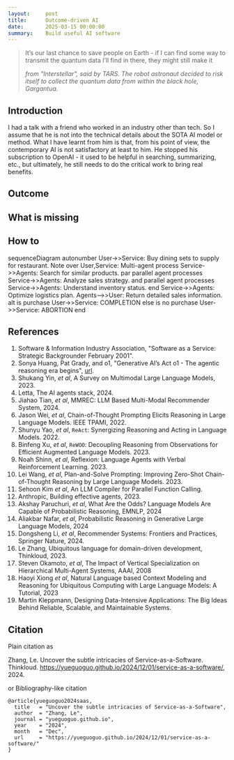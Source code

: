 ```yaml
---
layout:     post
title:      Outcome-driven AI
date:       2025-03-15 00:00:00
summary:    Build useful AI software 
---
```


<blockquote>
  <p>It’s our last chance to save people on Earth - if I can find some way to transmit the quantum data I’ll find in there, they might still make it</p>
  <footer><cite title="Interstellar">from "Interstellar", said by TARS. The robot astronaut decided to risk itself to collect the quantum data from within the black hole, Gargantua.</cite></footer>
</blockquote>

## Introduction

I had a talk with a friend who worked in an industry other than tech. So I
assume that he is not into the technical details about the SOTA AI model or
method. What I have learnt from him is that, from his point of view, the
contemporary AI is not satisfactory at least to him. He stopped his subscription
to OpenAI - it used to be helpful in searching, summarizing, etc., but
ultimately, he still needs to do the critical work to bring real benefits. 

## Outcome

## What is missing

## How to

<html lang="en">
   <head>
	 <script src="https://cdnjs.cloudflare.com/ajax/libs/mermaid/11.0.0/mermaid.min.js"></script>
    </head>
	 
<div class="mermaid">
sequenceDiagram
    autonumber
    User->>Service: Buy dining sets to supply for restaurant.
    Note over User,Service: Multi-agent process
    Service->>Agents: Search for similar products.
    par parallel agent processes
      Service->>Agents: Analyze sales strategy.
    and parallel agent processes
      Service->>Agents: Understand inventory status.
    end
    Service->>Agents: Optimize logistics plan.
    Agents-->>User: Return detailed sales information.
    alt is purchase
        User->>Service: COMPLETION
    else is no purchase
        User->>Service: ABORTION
    end
</div>
</html>

## References

1. Software & Information Industry Association, "Software as a Service: Strategic
   Backgrounder February 2001".
1. Sonya Huang, Pat Grady, and o1, "Generative AI’s Act o1 - The agentic
   reasoning era begins",
  [url](https://www.sequoiacap.com/article/generative-ais-act-o1/).
1. Shukang Yin, *et al*, A Survey on Multimodal Large Language Models, 2023.
1. Letta, The AI agents stack, 2024.
1. Jiahao Tian, *et al*, MMREC: LLM Based Multi-Modal Recommender System, 2024.
1. Jason Wei, *et al*, Chain-of-Thought Prompting Elicits Reasoning in Large
   Language Models. IEEE TPAMI, 2022.
1. Shunyu Yao, *et al*, `ReAct`: Synergizing Reasoning and Acting in Language
   Models. 2022.
1. Binfeng Xu, *et al*, `ReWOO`: Decoupling Reasoning from Observations for
   Efficient Augmented Language Models. 2023.
1. Noah Shinn, *et al*, Reflexion: Language Agents with Verbal Reinforcement
   Learning. 2023.
1. Lei Wang, *et al*, Plan-and-Solve Prompting: Improving Zero-Shot
   Chain-of-Thought Reasoning by Large Language Models. 2023.
1. Sehoon Kim *et al*, An LLM Compiler for Parallel Function Calling.
1. Anthropic, Building effective agents, 2023.
1. Akshay Paruchuri, *et al*, What Are the Odds? Language Models Are Capable of
   Probabilistic Reasoning, EMNLP, 2024
1. Aliakbar Nafar, *et al*, Probabilistic Reasoning in Generative Large Language
   Models, 2024
1. Dongsheng Li, *et al*, Recommender Systems: Frontiers and Practices, Springer
   Nature, 2024. 
1. Le Zhang, Ubiquitous language for domain-driven development, Thinkloud, 2023.
1. Steven Okamoto, *et al*, The Impact of Vertical Specialization on Hierarchical
   Multi-Agent Systems, AAAI, 2008
1. Haoyi Xiong *et al*, Natural Language based Context Modeling and Reasoning for
   Ubiquitous Computing with Large Language Models: A Tutorial, 2023
1. Martin Kleppmann, Designing Data-Intensive Applications: The Big Ideas Behind
   Reliable, Scalable, and Maintainable Systems.

## Citation

Plain citation as

Zhang, Le. Uncover the subtle intricacies of Service-as-a-Software. Thinkloud. https://yueguoguo.github.io/2024/12/01/service-as-a-software/, 2024.

or Bibliography-like citation
```
@article{yueguoguo2024saas,
  title   = "Uncover the subtle intricacies of Service-as-a-Software",
  author  = "Zhang, Le",
  journal = "yueguoguo.github.io",
  year    = "2024",
  month   = "Dec",
  url     = "https://yueguoguo.github.io/2024/12/01/service-as-a-software/"
}
```
